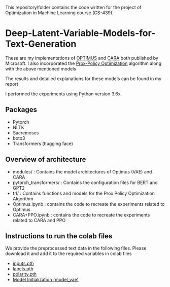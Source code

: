 This repository/folder contains the code written for the project of Optimization in Machine Learning course (CS-439).

# Deep-Latent-Variable-Models-for-Text-Generation

These are my implementations of [OPTIMUS](https://arxiv.org/abs/2004.04092) and [CARA](https://aaai.org/ojs/index.php/AAAI/article/view/6346/6202) both published by Microsoft. I also incorporated the [Prox-Policy Optimization](https://arxiv.org/abs/1707.06347) algorithm along with the above mentioned models

The results and detailed explanations for these models can be found in my report

I performed the experiments using Python version 3.6x.

## Packages 

 - Pytorch
 - NLTK
 - Sacremoses
 - boto3
 - Transformers (hugging face)
## Overview of architecture

 - modules/ : Contains the model architectures of Optimus (VAE) and CARA
 - pytorch_transformers/ : Contains the configuration files for BERT and GPT2
 - trl/ : Contains functions and models for the Prox Policy Optimization Algorithm
 - Optimus.ipynb : contains the code to recreate the experiments related to Optimus 
 - CARA+PPO.ipynb : contains the code to recreate the experiments related to CARA and PPO

## Instructions to run the colab files

We provide the preprocessed text data in the following files. Please download it and add it to the required variables in colab files

 - [inputs.pth](https://drive.google.com/file/d/1-4zCan2ZPXBQxsi-au68lyg1OxLehwrz/view?usp=sharing)
 - [labels.pth](https://drive.google.com/file/d/1-D4jQ10Igk2Q400yuld6OYRAmXd1Pdo4/view?usp=sharing)
 - [polarity.pth](https://drive.google.com/file/d/15HZc-E2asy5NRHUWXGZ3XVD-8XAe324x/view?usp=sharing)
 - [Model Initialization (model_vae)](https://drive.google.com/file/d/1YgLLnl5HRESxiCy5X-7RxU_ECT7w4y5j/view?usp=sharing)



